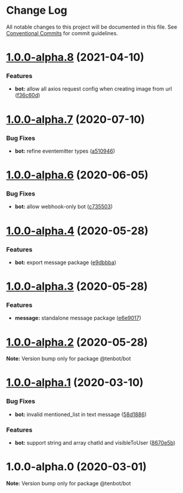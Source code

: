 # Change Log

All notable changes to this project will be documented in this file.
See [Conventional Commits](https://conventionalcommits.org) for commit guidelines.

# [1.0.0-alpha.8](https://github.com/tenbot/tenbot/compare/v1.0.0-alpha.7...v1.0.0-alpha.8) (2021-04-10)

### Features

- **bot:** allow all axios request config when creating image from url ([f36c60d](https://github.com/tenbot/tenbot/commit/f36c60db8fbb2d88273641c64b6758296f2c81a0))

# [1.0.0-alpha.7](https://github.com/tenbot/tenbot/compare/v1.0.0-alpha.6...v1.0.0-alpha.7) (2020-07-10)

### Bug Fixes

- **bot:** refine eventemitter types ([a510946](https://github.com/tenbot/tenbot/commit/a51094664e05513dec4a0ebfae6f191f1adbedcb))

# [1.0.0-alpha.6](https://github.com/tenbot/tenbot/compare/v1.0.0-alpha.5...v1.0.0-alpha.6) (2020-06-05)

### Bug Fixes

- **bot:** allow webhook-only bot ([c735503](https://github.com/tenbot/tenbot/commit/c73550344a6ea6b79e40afddf96f69cc0b063d04))

# [1.0.0-alpha.4](https://github.com/tenbot/tenbot/compare/v1.0.0-alpha.3...v1.0.0-alpha.4) (2020-05-28)

### Features

- **bot:** export message package ([e9dbbba](https://github.com/tenbot/tenbot/commit/e9dbbbac7dd74c6e025f3944c02a6b05d63c6ee9))

# [1.0.0-alpha.3](https://github.com/tenbot/tenbot/compare/v1.0.0-alpha.2...v1.0.0-alpha.3) (2020-05-28)

### Features

- **message:** standalone message package ([e6e9017](https://github.com/tenbot/tenbot/commit/e6e9017923825820fb1efd9df41226ba662a797a))

# [1.0.0-alpha.2](https://github.com/tenbot/tenbot/compare/v1.0.0-alpha.1...v1.0.0-alpha.2) (2020-05-28)

**Note:** Version bump only for package @tenbot/bot

# [1.0.0-alpha.1](https://github.com/tenbot/tenbot/compare/v1.0.0-alpha.0...v1.0.0-alpha.1) (2020-03-10)

### Bug Fixes

- **bot:** invalid mentioned_list in text message ([58d1886](https://github.com/tenbot/tenbot/commit/58d188607990ca780a696a965d752557157470d7))

### Features

- **bot:** support string and array chatId and visibleToUser ([8670e5b](https://github.com/tenbot/tenbot/commit/8670e5b43fbef2a89f3d15f1bb715b20e5b3a875))

# 1.0.0-alpha.0 (2020-03-01)

**Note:** Version bump only for package @tenbot/bot
